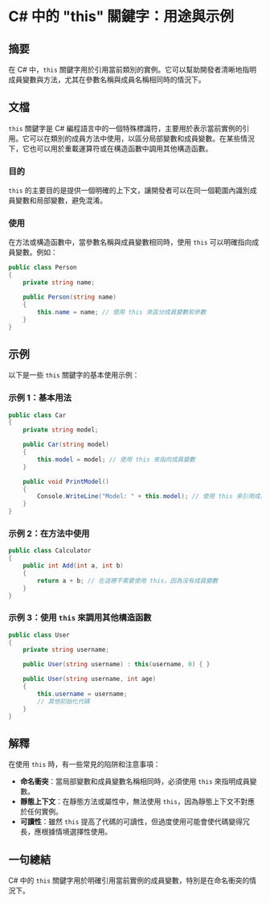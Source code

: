 <!--
Meta Description: # C# 中的 "this" 關鍵字：用途與示例 ## 摘要 在 C# 中，`this` 關鍵字用於引用當前類別的實例。它可以幫助開發者清晰地指明成員變數與方法，尤其在參數名稱與成員名稱相同時的情況下。 ## 文檔 `this` 關鍵字是 C# 編程語言中的一個特殊標識符，主要用於表示當前實例的引用...
Meta Keywords: public, string, model, username, csharp
-->

# C# 中的 "this" 關鍵字：用途與示例

## 摘要
在 C# 中，`this` 關鍵字用於引用當前類別的實例。它可以幫助開發者清晰地指明成員變數與方法，尤其在參數名稱與成員名稱相同時的情況下。

## 文檔
`this` 關鍵字是 C# 編程語言中的一個特殊標識符，主要用於表示當前實例的引用。它可以在類別的成員方法中使用，以區分局部變數和成員變數。在某些情況下，它也可以用於重載運算符或在構造函數中調用其他構造函數。

### 目的
`this` 的主要目的是提供一個明確的上下文，讓開發者可以在同一個範圍內識別成員變數和局部變數，避免混淆。

### 使用
在方法或構造函數中，當參數名稱與成員變數相同時，使用 `this` 可以明確指向成員變數。例如：

```csharp
public class Person
{
    private string name;

    public Person(string name)
    {
        this.name = name; // 使用 this 來區分成員變數和參數
    }
}
```

## 示例
以下是一些 `this` 關鍵字的基本使用示例：

### 示例 1：基本用法
```csharp
public class Car
{
    private string model;

    public Car(string model)
    {
        this.model = model; // 使用 this 來指向成員變數
    }

    public void PrintModel()
    {
        Console.WriteLine("Model: " + this.model); // 使用 this 來引用成員變數
    }
}
```

### 示例 2：在方法中使用
```csharp
public class Calculator
{
    public int Add(int a, int b)
    {
        return a + b; // 在這裡不需要使用 this，因為沒有成員變數
    }
}
```

### 示例 3：使用 `this` 來調用其他構造函數
```csharp
public class User
{
    private string username;

    public User(string username) : this(username, 0) { }

    public User(string username, int age)
    {
        this.username = username;
        // 其他初始化代碼
    }
}
```

## 解釋
在使用 `this` 時，有一些常見的陷阱和注意事項：

- **命名衝突**：當局部變數和成員變數名稱相同時，必須使用 `this` 來指明成員變數。
- **靜態上下文**：在靜態方法或屬性中，無法使用 `this`，因為靜態上下文不對應於任何實例。
- **可讀性**：雖然 `this` 提高了代碼的可讀性，但過度使用可能會使代碼變得冗長，應根據情境選擇性使用。

## 一句總結
C# 中的 `this` 關鍵字用於明確引用當前實例的成員變數，特別是在命名衝突的情況下。
